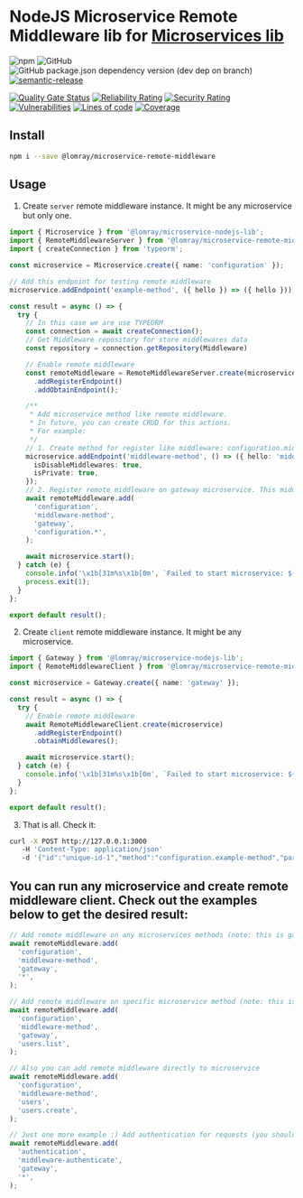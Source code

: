 # NodeJS Microservice Remote Middleware lib for [Microservices lib](https://github.com/Lomray-Software/microservice-nodejs-lib)

![npm](https://img.shields.io/npm/v/@lomray/microservice-remote-middleware)
![GitHub](https://img.shields.io/github/license/Lomray-Software/microservice-remote-middleware)
![GitHub package.json dependency version (dev dep on branch)](https://img.shields.io/github/package-json/dependency-version/Lomray-Software/microservice-remote-middleware/dev/typescript/master)
[![semantic-release](https://img.shields.io/badge/%20%20%F0%9F%93%A6%F0%9F%9A%80-semantic--release-e10079.svg)](https://github.com/semantic-release/semantic-release)

[![Quality Gate Status](https://sonarqube-proxy.lomray.com/status/Lomray-Software_microservice-remote-middleware?token=20253ef5f496169834bf459a8a1c1e25)](https://sonarqube.lomray.com/dashboard?id=Lomray-Software_microservice-remote-middleware)
[![Reliability Rating](https://sonarqube-proxy.lomray.com/reliability/Lomray-Software_microservice-remote-middleware?token=20253ef5f496169834bf459a8a1c1e25)](https://sonarqube.lomray.com/dashboard?id=Lomray-Software_microservice-remote-middleware)
[![Security Rating](https://sonarqube-proxy.lomray.com/security/Lomray-Software_microservice-remote-middleware?token=20253ef5f496169834bf459a8a1c1e25)](https://sonarqube.lomray.com/dashboard?id=Lomray-Software_microservice-remote-middleware)
[![Vulnerabilities](https://sonarqube-proxy.lomray.com/vulnerabilities/Lomray-Software_microservice-remote-middleware?token=20253ef5f496169834bf459a8a1c1e25)](https://sonarqube.lomray.com/dashboard?id=Lomray-Software_microservice-remote-middleware)
[![Lines of code](https://sonarqube-proxy.lomray.com/lines/Lomray-Software_microservice-remote-middleware?token=20253ef5f496169834bf459a8a1c1e25)](https://sonarqube.lomray.com/dashboard?id=Lomray-Software_microservice-remote-middleware)
[![Coverage](https://sonarqube-proxy.lomray.com/coverage/Lomray-Software_microservice-remote-middleware?token=20253ef5f496169834bf459a8a1c1e25)](https://sonarqube.lomray.com/dashboard?id=Lomray-Software_microservice-remote-middleware)

## Install
```bash
npm i --save @lomray/microservice-remote-middleware
```

## Usage

1. Create `server` remote middleware instance. It might be any microservice but only one.
```typescript
import { Microservice } from '@lomray/microservice-nodejs-lib';
import { RemoteMiddlewareServer } from '@lomray/microservice-remote-middleware';
import { createConnection } from 'typeorm';

const microservice = Microservice.create({ name: 'configuration' });

// Add this endpoint for testing remote middleware
microservice.addEndpoint('example-method', ({ hello }) => ({ hello }));

const result = async () => {
  try {
    // In this case we are use TYPEORM  
    const connection = await createConnection();
    // Get Middleware repository for store middlewares data
    const repository = connection.getRepository(Middleware)

    // Enable remote middleware
    const remoteMiddleware = RemoteMiddlewareServer.create(microservice, repository)
      .addRegisterEndpoint()
      .addObtainEndpoint();

    /**
     * Add microservice method like remote middleware.
     * In future, you can create CRUD for this actions.
     * For example:
     */
    // 1. Create method for register like middleware: configuration.middleware-method
    microservice.addEndpoint('middleware-method', () => ({ hello: 'middleware world' }), {
      isDisableMiddlewares: true,
      isPrivate: true,
    });
    // 2. Register remote middleware on gateway microservice. This middleware will be triggered only for requests to any configuration methods.
    await remoteMiddleware.add(
      'configuration',
      'middleware-method',
      'gateway',
      'configuration.*',
    );

    await microservice.start();
  } catch (e) {
    console.info('\x1b[31m%s\x1b[0m', `Failed to start microservice: ${e.message as string}`);
    process.exit(1);
  }
};

export default result();
```
2. Create `client` remote middleware instance. It might be any microservice.
```typescript
import { Gateway } from '@lomray/microservice-nodejs-lib';
import { RemoteMiddlewareClient } from '@lomray/microservice-remote-middleware';

const microservice = Gateway.create({ name: 'gateway' });

const result = async () => {
  try {
    // Enable remote middleware
    await RemoteMiddlewareClient.create(microservice)
      .addRegisterEndpoint()
      .obtainMiddlewares();

    await microservice.start();
  } catch (e) {
    console.info('\x1b[31m%s\x1b[0m', `Failed to start microservice: ${e.message as string}`);
  }
};

export default result();
```
3. That is all. Check it:
```bash
curl -X POST http://127.0.0.1:3000
   -H 'Content-Type: application/json'
   -d '{"id":"unique-id-1","method":"configuration.example-method","params":{"hello":"world"}}'
```

## You can run any microservice and create remote middleware client. Check out the examples below to get the desired result:
```typescript
// Add remote middleware on any microservices methods (note: this is gateway microservice)
await remoteMiddleware.add(
  'configuration',
  'middleware-method',
  'gateway',
  '*',
);

// Add remote middleware on specific microservice method (note: this is gateway microservice)
await remoteMiddleware.add(
  'configuration',
  'middleware-method',
  'gateway',
  'users.list',
);

// Also you can add remote middleware directly to microservice
await remoteMiddleware.add(
  'configuration',
  'middleware-method',
  'users',
  'users.create',
);

// Just one more example :) Add authentication for requests (you should have authentication microservice)
await remoteMiddleware.add(
  'authentication',
  'middleware-authenticate',
  'gateway',
  '*',
);
```
